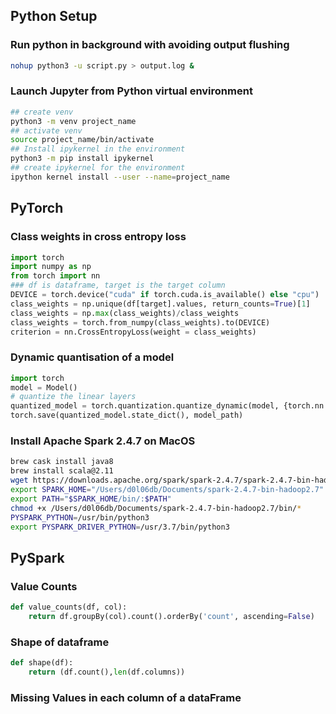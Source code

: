 
## Python Setup
### Run python in background with avoiding output flushing 

```bash
nohup python3 -u script.py > output.log & 
```

### Launch Jupyter from Python virtual environment
```bash
## create venv 
python3 -m venv project_name
## activate venv
source project_name/bin/activate 
## Install ipykernel in the environment 
python3 -m pip install ipykernel
## create ipykernel for the environment 
ipython kernel install --user --name=project_name
```

## PyTorch
### Class weights in cross entropy loss 
```python
import torch
import numpy as np 
from torch import nn 
### df is dataframe, target is the target column
DEVICE = torch.device("cuda" if torch.cuda.is_available() else "cpu")
class_weights = np.unique(df[target].values, return_counts=True)[1]
class_weights = np.max(class_weights)/class_weights
class_weights = torch.from_numpy(class_weights).to(DEVICE)
criterion = nn.CrossEntropyLoss(weight = class_weights)
```

### Dynamic quantisation of a model
```python
import torch
model = Model()
# quantize the linear layers
quantized_model = torch.quantization.quantize_dynamic(model, {torch.nn.Linear}, dtype=torch.qint8)
torch.save(quantized_model.state_dict(), model_path)
```

### Install Apache Spark 2.4.7 on MacOS
```bash
brew cask install java8
brew install scala@2.11
wget https://downloads.apache.org/spark/spark-2.4.7/spark-2.4.7-bin-hadoop2.7.tgz
export SPARK_HOME="/Users/d0l06db/Documents/spark-2.4.7-bin-hadoop2.7"
export PATH="$SPARK_HOME/bin/:$PATH"
chmod +x /Users/d0l06db/Documents/spark-2.4.7-bin-hadoop2.7/bin/*
PYSPARK_PYTHON=/usr/bin/python3
export PYSPARK_DRIVER_PYTHON=/usr/3.7/bin/python3
```

## PySpark
### Value Counts 
```python
def value_counts(df, col):
    return df.groupBy(col).count().orderBy('count', ascending=False)

```
### Shape of dataframe
```python
def shape(df):
    return (df.count(),len(df.columns))
```

### Missing Values in each column of a dataFrame
```python

```


